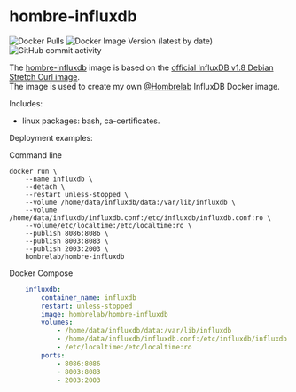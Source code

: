 # hombre-influxdb
![Docker Pulls](https://img.shields.io/docker/pulls/hombrelab/hombre-influxdb) ![Docker Image Version (latest by date)](https://img.shields.io/docker/v/hombrelab/hombre-influxdb) ![GitHub commit activity](https://img.shields.io/github/last-commit/hombrelab/hombre-influxdb)

The [hombre-influxdb](https://hub.docker.com/repository/docker/hombrelab/hombre-influxdb) image is based on the [official InfluxDB v1.8 Debian Stretch Curl image](https://hub.docker.com/_/influxdb).  
The image is used to create my own [@Hombrelab](me@hombrelab.com) InfluxDB Docker image.  

Includes:
- linux packages: bash, ca-certificates. 

Deployment examples:

Command line
```shell script
docker run \
    --name influxdb \
    --detach \
    --restart unless-stopped \
    --volume /home/data/influxdb/data:/var/lib/influxdb \
    --volume /home/data/influxdb/influxdb.conf:/etc/influxdb/influxdb.conf:ro \
    --volume/etc/localtime:/etc/localtime:ro \
    --publish 8086:8086 \
    --publish 8003:8083 \
    --publish 2003:2003 \
    hombrelab/hombre-influxdb
```
Docker Compose
```yaml
    influxdb:
        container_name: influxdb
        restart: unless-stopped
        image: hombrelab/hombre-influxdb
        volumes:
            - /home/data/influxdb/data:/var/lib/influxdb
            - /home/data/influxdb/influxdb.conf:/etc/influxdb/influxdb.conf:ro
            - /etc/localtime:/etc/localtime:ro
        ports:
            - 8086:8086
            - 8003:8083
            - 2003:2003
```